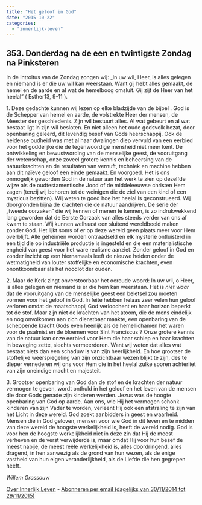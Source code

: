 ```yaml
---
title: "Het geloof in God"
date: "2015-10-22"
categories: 
  - "innerlijk-leven"
---
```


## 353\. Donderdag na de een en twintigste Zondag na Pinksteren

In de introitus van de Zondag zongen wij: „In uw wil, Heer, is alles gelegen en niemand is er die uw wil kan weerstaan. Want gij hebt alles gemaakt, de hemel en de aarde en al wat de hemelboog omsluit. Gij zijt de Heer van het heelal” ( Esther13, 9-11 ).

1\. Deze gedachte kunnen wij lezen op elke bladzijde van de bijbel . God is de Schepper van hemel en aarde, de volstrekte Heer der mensen, de Meester der geschiedenis. Zijn wil bestuurt alles. Al wat gebeurt en al wat bestaat ligt in zijn wil besloten. En niet alleen het oude godsvolk bezat, door openbaring geleerd, dit levendig besef van Gods heerschappij. Ook de heidense oudheid was met al haar dwalingen diep vervuld van een eerbied voor het goddelijke die de tegenwoordige mensheid niet meer kent. De ontwikkeling en bewustwording van de menselijke geest, de vooruitgang der wetenschap, onze zoveel grotere kennis en beheersing van de natuurkrachten en de resultaten van vernuft, techniek en machine hebben aan dit naïeve geloof een einde gemaakt. En voorgoed. Het is ons onmogelijk geworden God in de natuur aan het werk te zien op dezelfde wijze als de oudtestamentische Jood of de middeleeuwse christen Hem zagen (tenzij wij behoren tot de weinigen die de ziel van een kind of een mysticus bezitten). Wij weten te goed hoe het heelal is geconstrueerd. Wij doorgronden bijna de krachten die de natuur aandrijven. De serie der „tweede oorzaken” die wij kennen of menen te kennen, is zo indrukwekkend lang geworden dat de Eerste Oorzaak van alles steeds verder van ons af kwam te staan. Wij kunnen welhaast een sluitend wereldbeeld maken zonder God. Het lijkt soms of er op deze wereld geen plaats meer voor Hem overblijft. Alle geheimen worden ontraadseld en elk mysterie ontluisterd in een tijd die op industriële productie is ingesteld en die een materialistische engheid van geest voor het ware realisme aanziet. Zonder geloof in God en zonder inzicht op een hiernamaals leeft de nieuwe heiden onder de wetmatigheid van louter stoffelijke en economische krachten, even onontkoombaar als het noodlot der ouden.

2\. Maar de Kerk zingt onverstoorbaar het oeroude woord: In uw wil, o Heer, is alles gelegen en niemand is er die hem kan weerstaan. Het is _niet waar_ dat de vooruitgang van de menselijke geest een beletsel zou moeten vormen voor het geloof in God. In feite hebben helaas zeer velen hun geloof verloren omdat de maatschappij God verloochent en haar horizon beperkt tot de stof. Maar zijn niet de krachten van het atoom, die de mens eindelijk en nog onvolkomen aan zich dienstbaar maakte, een openbaring van de scheppende kracht Gods even heerlijk als de hemellichamen het waren voor de psalmist en de bloemen voor Sint Franciscus ? Onze grotere kennis van de natuur kan onze eerbied voor Hem die haar schiep en haar krachten in beweging zette, slechts vermeerderen. Want wij weten dat alles wat bestaat niets dan een schaduw is van zijn heerlijkheid. En hoe grootser de stoffelijke weerspiegeling van zijn onzichtbaar wezen blijkt te zijn, des te dieper vernederen wij ons voor Hem die in het heelal zulke sporen achterliet van zijn oneindige macht en majesteit.

3\. Grootser openbaring van God dan de stof en de krachten der natuur vermogen te geven, wordt onthuld in het geloof en het leven van de mensen die door Gods genade zijn kinderen werden. Jezus was de hoogte openbaring van God op aarde. Aan ons, wie Hij het vermogen schonk kinderen van zijn Vader te worden, verleent Hij ook een afstraling te zijn van het Licht in deze wereld. God zoekt aanbidders in geest en waarheid. Mensen die in God geloven, mensen voor wie God in dit leven en te midden van deze wereld de hoogste werkelijkheid is, heeft de wereld nodig. God is voor hen de hoogste werkelijkheid niet in deze zin dat Hij de meest verheven en de verst verwijderde is, maar omdat Hij voor hun besef de meest nabije, de meest reële werkelijkheid is, alles doordringend, alles dragend, in hen aanwezig als de grond van hun wezen, als de enige vastheid van hun eigen veranderlijkheid, als de Liefde die hen gegrepen heeft.

_Willem Grossouw_

[Over Innerlijk Leven](http://www.gelovenleren.net/2014/11/27/een-jaar-lang-innerlijk-leven-op-geloven-leren/) - [Abonneren per email (dagelijks van 30/11/2014 tot 29/11/2015)](http://eepurl.com/9P3DT)
